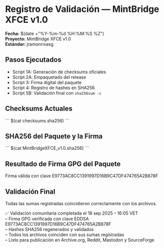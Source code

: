 # Registro de Validación — MintBridge XFCE v1.0

**Fecha:** $(date +"%Y-%m-%d %H:%M:%S %Z")  
**Proyecto:** MintBridge XFCE v1.0  
**Estándar:** jramonrivasg  

## Pasos Ejecutados  
- Script 1A: Generación de checksums oficiales  
- Script 2A: Empaquetado del release  
- Script 3: Firma digital del paquete  
- Script 4: Registro de hashes en SHA256  
- Script 5B: Validación final con `sha256sum -c`

## Checksums Actuales  
\`\`\`
$(cat checksums.sha256)
\`\`\`

## SHA256 del Paquete y la Firma  
\`\`\`
$(cat MintBridgeXFCE_v1.0.sha256)
\`\`\`

## Resultado de Firma GPG del Paquete  
Firma válida con clave E9773AC8CC1391997D16B9C47DF474765A2B878F  

## Validación Final  
Todas las sumas registradas coincidieron correctamente con los archivos.

✅ Validación comunitaria completada el 18 sep 2025 – 16:05 VET  
– Firma GPG verificada con clave EDDSA E9773AC8CC1391997D16B9C47DF474765A2B878F  
– Hashes SHA256 regenerados y validados  
– Todos los archivos coinciden con sus sumas registradas  
– Listo para publicación en Archive.org, Reddit, Mastodon y SourceForge
